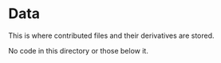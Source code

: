 # Data

This is where contributed files and their derivatives are stored.

No code in this directory or those below it.
